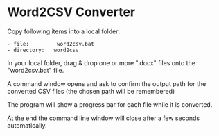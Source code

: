 # Word2CSV Converter

Copy following items into a local folder:

    - file:         word2csv.bat
    - directory:   word2csv

In your local folder, drag & drop one or more ".docx" files onto the "word2csv.bat" file.

A command window opens and ask to confirm the output path for the converted CSV files (the chosen path will be remembered)

The program will show a progress bar for each file while it is converted.

At the end the command line window will close after a few seconds automatically.
